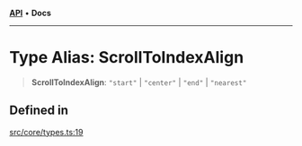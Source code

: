 [**API**](../../API.md) • **Docs**

***

# Type Alias: ScrollToIndexAlign

> **ScrollToIndexAlign**: `"start"` \| `"center"` \| `"end"` \| `"nearest"`

## Defined in

[src/core/types.ts:19](https://github.com/inokawa/virtua/blob/32f9f6b9c3b95459050bec74dc68e5e83f575685/src/core/types.ts#L19)
